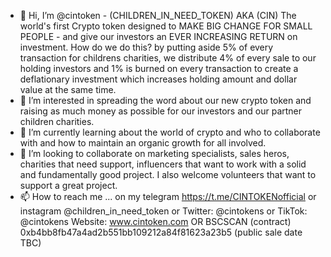 - 👋 Hi, I’m @cintoken - (CHILDREN_IN_NEED_TOKEN) AKA (CIN)
The world's first Crypto token designed to MAKE BIG CHANGE FOR SMALL PEOPLE - and give our investors an EVER INCREASING RETURN on investment. How do we do this? by putting aside 5% of every transaction for childrens charities, we distribute 4% of every sale to our holding investors and 1% is burned on every transaction to create a deflationary investment which increases holding amount and dollar value at the same time. 
- 👀 I’m interested in spreading the word about our new crypto token and raising as much money as possible for our investors and our partner children charities. 
- 🌱 I’m currently learning about the world of crypto and who to collaborate with and how to maintain an organic growth for all involved.
- 💞️ I’m looking to collaborate on marketing specialists, sales heros, charities that need support, influencers that want to work with a solid and fundamentally good project. I also welcome volunteers that want to support a great project.
- 📫 How to reach me ... on my telegram https://t.me/CINTOKENofficial or instagram @children_in_need_token or Twitter: @cintokens or TikTok: @cintokens Website: www.cintoken.com OR BSCSCAN (contract) 0xb4bb8fb47a4ad2b551bb109212a84f81623a23b5 (public sale date TBC)

<!---
cintoken/cintoken is a ✨ special ✨ repository because its `README.md` (this file) appears on your GitHub profile.
You can click the Preview link to take a look at your changes.
--->

